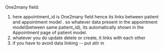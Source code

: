 One2many field:
1. here appointment_id is One2many field hence its links between patient and appointment model . so whatever data present in  the appointment model(between same patient_id), its automatically shown in the Appointment page of patient model.
2. whatever you do update delete or create, it links with each other
3. if you have to avoid data linking -- put attr in <tree create='0' delete='0' edit='0'>